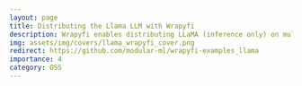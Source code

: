 ```yaml
---
layout: page
title: Distributing the Llama LLM with Wrapyfi
description: Wrapyfi enables distributing LLaMA (inference only) on multiple GPUs/machines, each with less than 16GB VRAM
img: assets/img/covers/llama_wrapyfi_cover.png
redirect: https://github.com/modular-ml/wrapyfi-examples_llama
importance: 4
category: OSS
---
```

